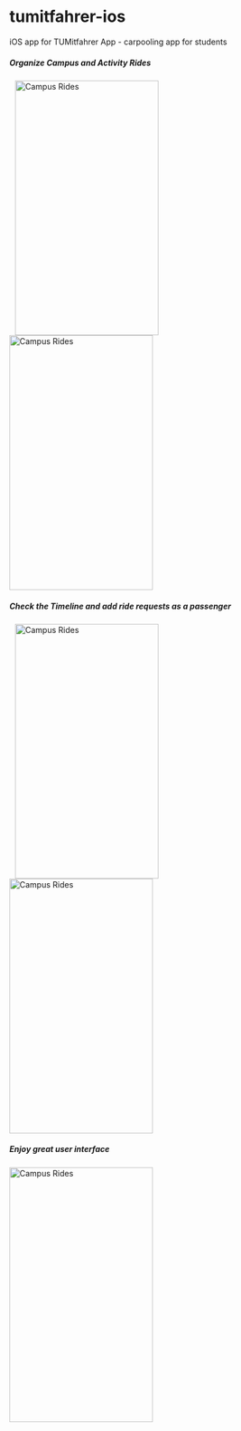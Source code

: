 tumitfahrer-ios
===============

iOS app for TUMitfahrer App - carpooling app for students

##### Organize Campus and Activity Rides

<img src="https://raw.githubusercontent.com/pkwiecien/tumitfahrer-ios/master/screenshots/campus@2x.png" alt="Campus Rides" width="254px" height="450px"  hspace="10"/> 
<img src="https://raw.githubusercontent.com/pkwiecien/tumitfahrer-ios/master/screenshots/activities@2x.png" alt="Campus Rides" width="254px" height="450px"/> 

##### Check the Timeline and add ride requests as a passenger

<img src="https://raw.githubusercontent.com/pkwiecien/tumitfahrer-ios/master/screenshots/timeline@2x.png" alt="Campus Rides" width="254px" height="450px"  hspace="10"/> 
<img src="https://raw.githubusercontent.com/pkwiecien/tumitfahrer-ios/master/screenshots/add@2x.png" alt="Campus Rides" width="254px" height="450px" /> 

##### Enjoy great user interface 


<img src="https://raw.githubusercontent.com/pkwiecien/tumitfahrer-ios/master/screenshots/ui@2x.png" alt="Campus Rides" width="254px" height="450px" /> 
